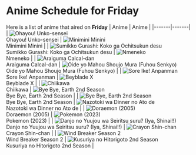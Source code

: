 # Anime Schedule for Friday
Here is a list of anime that aired on **Friday** 
| Anime | Anime |
|-------|-------|
| ![Ohayou! Unko-sensei](https://cdn.myanimelist.net/images/anime/1244/144510.webp)<br>Ohayou! Unko-sensei | ![Minimini Minini](https://cdn.myanimelist.net/images/anime/1753/148560.webp)<br>Minimini Minini |
| ![Sumikko Gurashi: Koko ga Ochitsukun desu](https://cdn.myanimelist.net/images/anime/1294/148771.webp)<br>Sumikko Gurashi: Koko ga Ochitsukun desu | ![Nmeneko](https://cdn.myanimelist.net/images/anime/1332/147885.webp)<br>Nmeneko |
| ![Araiguma Calcal-dan](https://cdn.myanimelist.net/images/anime/1662/147894.webp)<br>Araiguma Calcal-dan | ![Oide yo Mahou Shoujo Mura (Fuhou Senkyo)](https://cdn.myanimelist.net/images/anime/1027/148475.webp)<br>Oide yo Mahou Shoujo Mura (Fuhou Senkyo) |
| ![Sore Ike! Anpanman](https://cdn.myanimelist.net/images/anime/1902/111797.webp)<br>Sore Ike! Anpanman | ![Beyblade X](https://cdn.myanimelist.net/images/anime/1394/145458.webp)<br>Beyblade X |
| ![Chiikawa](https://cdn.myanimelist.net/images/anime/1783/121944.webp)<br>Chiikawa | ![Bye Bye, Earth 2nd Season](https://cdn.myanimelist.net/images/anime/1538/147930.webp)<br>Bye Bye, Earth 2nd Season |
| ![Bye Bye, Earth 2nd Season](https://cdn.myanimelist.net/images/anime/1538/147930.webp)<br>Bye Bye, Earth 2nd Season | ![Nazotoki wa Dinner no Ato de](https://cdn.myanimelist.net/images/anime/1118/149222.webp)<br>Nazotoki wa Dinner no Ato de |
| ![Doraemon (2005)](https://cdn.myanimelist.net/images/anime/6/23935.webp)<br>Doraemon (2005) | ![Pokemon (2023)](https://cdn.myanimelist.net/images/anime/1703/137216.webp)<br>Pokemon (2023) |
| ![Danjo no Yuujou wa Seiritsu suru? (Iya, Shinai!!)](https://cdn.myanimelist.net/images/anime/1363/148601.webp)<br>Danjo no Yuujou wa Seiritsu suru? (Iya, Shinai!!) | ![Crayon Shin-chan](https://cdn.myanimelist.net/images/anime/10/59897.webp)<br>Crayon Shin-chan |
| ![Wind Breaker Season 2](https://cdn.myanimelist.net/images/anime/1526/148873.webp)<br>Wind Breaker Season 2 | ![Kusuriya no Hitorigoto 2nd Season](https://cdn.myanimelist.net/images/anime/1025/147458.webp)<br>Kusuriya no Hitorigoto 2nd Season |
